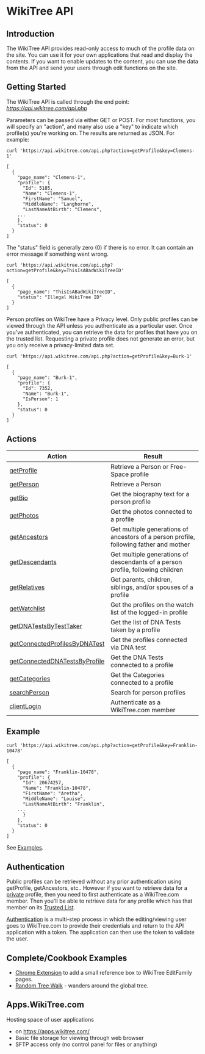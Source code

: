 # WikiTree API

## Introduction

The WikiTree API provides read-only access to much of the profile data on the site. You can use it for your own applications that read and display the contents. If you want to enable updates to the content, you can use the data from the API and send your users through edit functions on the site.


## Getting Started


The WikiTree API is called through the end point: *https://api.wikitree.com/api.php*

Parameters can be passed via either GET or POST. For most functions, you will specify an "action", and many also use a "key" to indicate which profile(s) you're working on. The results are returned as JSON. For example:

```
curl 'https://api.wikitree.com/api.php?action=getProfile&key=Clemens-1'

[
  {
    "page_name": "Clemens-1",
    "profile": {
      "Id": 5185,
      "Name": "Clemens-1",
      "FirstName": "Samuel",
      "MiddleName": "Langhorne",
      "LastNameAtBirth": "Clemens",
	...
    },
    "status": 0
  }
]
```

The "status" field is generally zero (0) if there is no error. It can contain an error message if something went wrong.

```
curl 'https://api.wikitree.com/api.php?action=getProfile&key=ThisIsABadWikiTreeID'

[
  {
    "page_name": "ThisIsABadWikiTreeID",
    "status": "Illegal WikiTree ID"
  }
]
```

Person profiles on WikiTree have a Privacy level. Only public profiles can be viewed through the API unless you authenticate as a particular user. Once you've authenticated, you can retrieve the data for profiles that have you on the trusted list. Requesting a private profile does not generate an error, but you only receive a privacy-limited data set.

```
curl 'https://api.wikitree.com/api.php?action=getProfile&key=Burk-1'

[
  {
    "page_name": "Burk-1",
    "profile": {
      "Id": 7352,
      "Name": "Burk-1",
      "IsPerson": 1
    },
    "status": 0
  }
]
```

## Actions

|Action|Result|
|------|------|
|[getProfile](getProfile.md)|Retrieve a Person or Free-Space profile|
|[getPerson](getPerson.md)|Retrieve a Person|
|[getBio](getBio.md)|Get the biography text for a person profile|
|[getPhotos](getPhotos.md)|Get the photos connected to a profile|
|[getAncestors](getAncestors.md)|Get multiple generations of ancestors of a person profile, following father and mother|
|[getDescendants](getDescendants.md)|Get multiple generations of descendants of a person profile, following children|
|[getRelatives](getRelatives.md)|Get parents, children, siblings, and/or spouses of a profile|
|[getWatchlist](getWatchlist.md)|Get the profiles on the watch list of the logged-in profile|
|[getDNATestsByTestTaker](getDNATestsByTestTaker.md)|Get the list of DNA Tests taken by a profile|
|[getConnectedProfilesByDNATest](getConnectedProfilesByDNATest.md)|Get the profiles connected via DNA test|
|[getConnectedDNATestsByProfile](getConnectedDNATestsByProfile.md)|Get the DNA Tests connected to a profile|
|[getCategories](getCategories.md)|Get the Categories connected to a profile|
|[searchPerson](searchPerson.md)|Search for person profiles|
|[clientLogin](authentication.md)|Authenticate as a WikiTree.com member|


## Example

```
curl 'https://api.wikitree.com/api.php?action=getProfile&key=Franklin-10478'

[
  {
    "page_name": "Franklin-10478",
    "profile": {
      "Id": 20674257,
      "Name": "Franklin-10478",
      "FirstName": "Aretha",
      "MiddleName": "Louise",
      "LastNameAtBirth": "Franklin",
	...
      }
    },
    "status": 0
  }
]
```
See [Examples](examples/examples.md).



## Authentication

Public profiles can be retrieved without any prior authentication using getProfile, getAncestors, etc.. However if you want to retrieve data for a [private](https://www.wikitree.com/wiki/Help:Privacy) profile, then you need to first authenticate as a WikiTree.com member. Then you'll be able to retrieve data for any profile which has that member on its [Trusted List](https://www.wikitree.com/wiki/Help:Trusted_List).

[Authentication](authentication.md) is a multi-step process in which the editing/viewing user goes to WikiTree.com to provide their credentials and return to the API application with a token. The application can then use the token to validate the user.

## Complete/Cookbook Examples

- [Chrome Extension](examples/chromeExtension/chromeExtension.md) to add a small reference box to WikiTree EditFamily pages.
- [Random Tree Walk](examples/randomTreeWalk/randomTreeWalk.html) - wanders around the global tree.


## Apps.WikiTree.com

Hosting space of user applications

- on https://apps.wikitree.com/
- Basic file storage for viewing through web browser
- SFTP access only (no control panel for files or anything)

